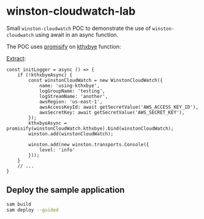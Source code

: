 # winston-cloudwatch-lab

Small `winston-cloudwatch` POC to demonstrate the use of `winston-cloudwatch` using await in an async function.

The POC uses [promisify](https://www.geeksforgeeks.org/node-js-util-promisify-method/) on [kthxbye](https://github.com/lazywithclass/winston-cloudwatch/blob/master/typescript/winston-cloudwatch.d.ts#L9) function:

[Extract](https://github.com/fa44/winston-cloudwatch-lab/blob/main/hello-world/app.ts#L35):
```
const initLogger = async () => {
    if (!kthxbyeAsync) {
        const winstonCloudWatch = new WinstonCloudWatch({
            name: 'using-kthxbye',
            logGroupName: 'testing',
            logStreamName: 'another',
            awsRegion: 'us-east-1',
            awsAccessKeyId: await getSecretValue('AWS_ACCESS_KEY_ID'),
            awsSecretKey: await getSecretValue('AWS_SECRET_KEY'),
        });
        kthxbyeAsync = promisify(winstonCloudWatch.kthxbye).bind(winstonCloudWatch);
        winston.add(winstonCloudWatch);
    
        winston.add(new winston.transports.Console({
            level: 'info'
        }));
    }
    // ...
}
```

## Deploy the sample application

```bash
sam build
sam deploy --guided
```

